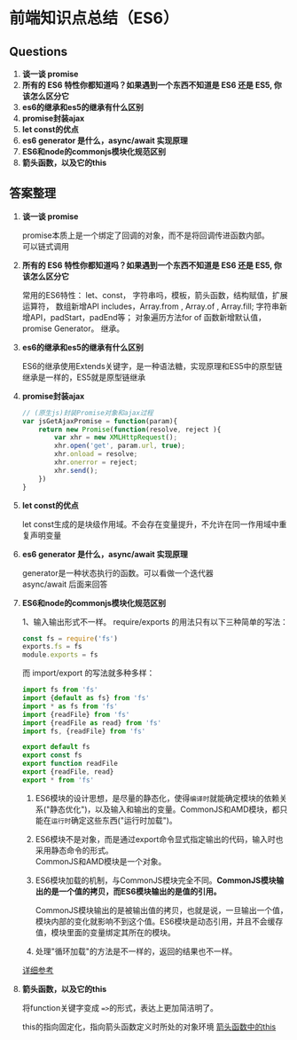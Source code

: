 # 前端知识点总结（ES6）

## Questions

1. **谈一谈 promise**
2. **所有的 ES6 特性你都知道吗？如果遇到一个东西不知道是 ES6 还是 ES5, 你该怎么区分它**
3. **es6的继承和es5的继承有什么区别**
4. **promise封装ajax**
5. **let const的优点**
6. **es6 generator 是什么，async/await 实现原理**
7. **ES6和node的commonjs模块化规范区别**
8. **箭头函数，以及它的this**


## 答案整理

1. **谈一谈 promise**

    promise本质上是一个绑定了回调的对象，而不是将回调传进函数内部。  
    可以链式调用


2. **所有的 ES6 特性你都知道吗？如果遇到一个东西不知道是 ES6 还是 ES5, 你该怎么区分它**

    常用的ES6特性： let、const， 字符串吗，模板，箭头函数，结构赋值，扩展运算符， 数组新增API includes，Array.from , Array.of , Array.fill; 字符串新增API，padStart，padEnd等； 对象遍历方法for of 函数新增默认值，promise Generator。 继承。

3. **es6的继承和es5的继承有什么区别**

    ES6的继承使用Extends关键字，是一种语法糖，实现原理和ES5中的原型链继承是一样的，ES5就是原型链继承

4. **promise封装ajax**

    ```js
    // (原生js)封装Promise对象和ajax过程 
    var jsGetAjaxPromise = function(param){ 
        return new Promise(function(resolve, reject ){ 
            var xhr = new XMLHttpRequest(); 
            xhr.open('get', param.url, true); 
            xhr.onload = resolve; 
            xhr.onerror = reject; 
            xhr.send(); 
        }) 
    }
    
    ```

5. **let const的优点**

    let const生成的是块级作用域。不会存在变量提升，不允许在同一作用域中重复声明变量


6. **es6 generator 是什么，async/await 实现原理**

    generator是一种状态执行的函数。可以看做一个迭代器  
     async/await 后面来回答

7. **ES6和node的commonjs模块化规范区别**

    1、输入输出形式不一样。
    require/exports 的用法只有以下三种简单的写法：
    ```js
    const fs = require('fs')
    exports.fs = fs
    module.exports = fs
    ```
    而 import/export 的写法就多种多样：
    ```js
    import fs from 'fs'
    import {default as fs} from 'fs'
    import * as fs from 'fs'
    import {readFile} from 'fs'
    import {readFile as read} from 'fs'
    import fs, {readFile} from 'fs'
    
    export default fs
    export const fs
    export function readFile
    export {readFile, read}
    export * from 'fs'
    ```

    1. ES6模块的设计思想，是尽量的静态化，使得`编译时`就能确定模块的依赖关系("静态优化")，以及输入和输出的变量。CommonJS和AMD模块，都只能在`运行时`确定这些东西("运行时加载")。

    2. ES6模块不是对象，而是通过export命令显式指定输出的代码，输入时也采用静态命令的形式。  
       CommonJS和AMD模块是一个对象。

    3. ES6模块加载的机制，与CommonJS模块完全不同。**CommonJS模块输出的是一个值的拷贝，而ES6模块输出的是值的引用。**

       CommonJS模块输出的是被输出值的拷贝，也就是说，一旦输出一个值，模块内部的变化就影响不到这个值。ES6模块是动态引用，并且不会缓存值，模块里面的变量绑定其所在的模块。
    4. 处理"循环加载"的方法是不一样的，返回的结果也不一样。

    [详细参考](https://wmaqingbo.github.io/blog/2017/09/15/ES6%E6%A8%A1%E5%9D%97-%E5%92%8C-CommonJS-%E7%9A%84%E5%8C%BA%E5%88%AB/)


8. **箭头函数，以及它的this**

    将function关键字变成 `=>`的形式，表达上更加简洁明了。

    this的指向固定化，指向箭头函数定义时所处的对象环境
    [箭头函数中的this](https://xia-ao.gitbook.io/notes/es6/6-han-shu-kuo-zhan#jian-tou-han-shu-shi-yong-zhu-yi-dian)


















